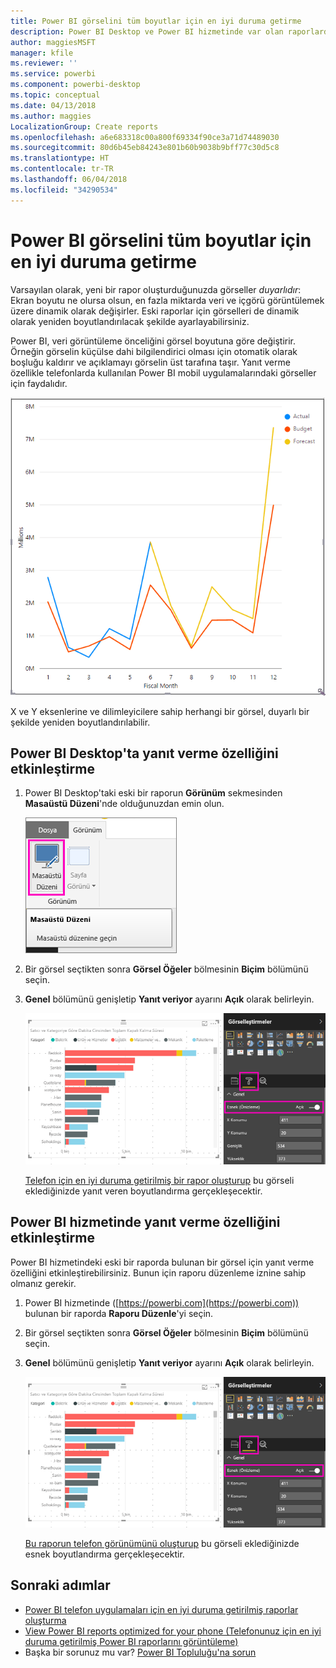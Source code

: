 ```yaml
---
title: Power BI görselini tüm boyutlar için en iyi duruma getirme
description: Power BI Desktop ve Power BI hizmetinde var olan raporlardaki görselleri Power BI telefon uygulamaları için en iyi duruma getirmeyi öğrenin.
author: maggiesMSFT
manager: kfile
ms.reviewer: ''
ms.service: powerbi
ms.component: powerbi-desktop
ms.topic: conceptual
ms.date: 04/13/2018
ms.author: maggies
LocalizationGroup: Create reports
ms.openlocfilehash: a6e683318c00a800f69334f90ce3a71d74489030
ms.sourcegitcommit: 80d6b45eb84243e801b60b9038b9bff77c30d5c8
ms.translationtype: HT
ms.contentlocale: tr-TR
ms.lasthandoff: 06/04/2018
ms.locfileid: "34290534"
---
```

# <a name="optimize-a-power-bi-visual-for-any-size"></a>Power BI görselini tüm boyutlar için en iyi duruma getirme
Varsayılan olarak, yeni bir rapor oluşturduğunuzda görseller *duyarlıdır*: Ekran boyutu ne olursa olsun, en fazla miktarda veri ve içgörü görüntülemek üzere dinamik olarak değişirler. Eski raporlar için görselleri de dinamik olarak yeniden boyutlandırılacak şekilde ayarlayabilirsiniz.

Power BI, veri görüntüleme önceliğini görsel boyutuna göre değiştirir. Örneğin görselin küçülse dahi bilgilendirici olması için otomatik olarak boşluğu kaldırır ve açıklamayı görselin üst tarafına taşır. Yanıt verme özellikle telefonlarda kullanılan Power BI mobil uygulamalarındaki görseller için faydalıdır.

![Yanıt veren görsel yeniden boyutlandırma](media/desktop-create-responsive-visuals/power-bi-responsive-visual.gif)

X ve Y eksenlerine ve dilimleyicilere sahip herhangi bir görsel, duyarlı bir şekilde yeniden boyutlandırılabilir.

## <a name="turn-on-responsiveness-in-power-bi-desktop"></a>Power BI Desktop'ta yanıt verme özelliğini etkinleştirme
1. Power BI Desktop'taki eski bir raporun **Görünüm** sekmesinden **Masaüstü Düzeni**'nde olduğunuzdan emin olun.
   
    ![Masaüstü Düzeni simgesi](media/desktop-create-responsive-visuals/power-bi-desktop-layout.png)
2. Bir görsel seçtikten sonra **Görsel Öğeler** bölmesinin **Biçim** bölümünü seçin.
3. **Genel** bölümünü genişletip **Yanıt veriyor** ayarını **Açık** olarak belirleyin.
   
    ![Yanıt veriyor ayarı açık](media/desktop-create-responsive-visuals/power-bi-turn-responsive-on.png)
   
     [Telefon için en iyi duruma getirilmiş bir rapor oluşturup](desktop-create-phone-report.md) bu görseli eklediğinizde yanıt veren boyutlandırma gerçekleşecektir.

## <a name="turn-on-responsiveness-in-the-power-bi-service"></a>Power BI hizmetinde yanıt verme özelliğini etkinleştirme
Power BI hizmetindeki eski bir raporda bulunan bir görsel için yanıt verme özelliğini etkinleştirebilirsiniz. Bunun için raporu düzenleme iznine sahip olmanız gerekir.

1. Power BI hizmetinde ([https://powerbi.com](https://powerbi.com)) bulunan bir raporda **Raporu Düzenle**'yi seçin.
2. Bir görsel seçtikten sonra **Görsel Öğeler** bölmesinin **Biçim** bölümünü seçin.
3. **Genel** bölümünü genişletip **Yanıt veriyor** ayarını **Açık** olarak belirleyin.
   
    ![Yanıt veriyor ayarı açık](media/desktop-create-responsive-visuals/power-bi-turn-responsive-on.png)
   
     [Bu raporun telefon görünümünü oluşturup](desktop-create-phone-report.md) bu görseli eklediğinizde esnek boyutlandırma gerçekleşecektir.

## <a name="next-steps"></a>Sonraki adımlar
* [Power BI telefon uygulamaları için en iyi duruma getirilmiş raporlar oluşturma](desktop-create-phone-report.md)
* [View Power BI reports optimized for your phone (Telefonunuz için en iyi duruma getirilmiş Power BI raporlarını görüntüleme)](mobile-apps-view-phone-report.md)
* Başka bir sorunuz mu var? [Power BI Topluluğu'na sorun](http://community.powerbi.com/)

